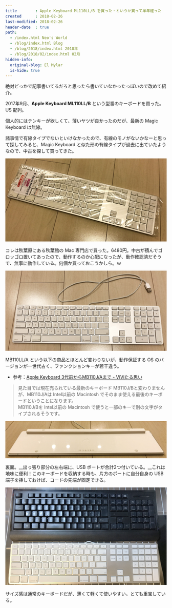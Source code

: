 ```yaml
---
title        : Apple Keyboard ML110LL/B を買った・というか買って半年経った
created      : 2018-02-26
last-modified: 2018-02-26
header-date  : true
path:
  - /index.html Neo's World
  - /blog/index.html Blog
  - /blog/2018/index.html 2018年
  - /blog/2018/02/index.html 02月
hidden-info:
  original-blog: El Mylar
  is-hide: true
---
```


絶対どっかで記事書いてるだろと思ったら書いていなかったっぽいので改めて紹介。

2017年9月、__Apple Keyboard ML110LL/B__ という型番のキーボードを買った。US 配列。

個人的にはテンキーが欲しくて、薄いヤツが良かったのだが、最新の Magic Keyboard は無線。

諸事情で有線タイプでないといけなかったので、有線のモノがないかなーと思って探してみると、Magic Keyboard と似た形の有線タイプが過去に出ていたようなので、中古を探して買ってきた。

![](./26-01-01.jpg)

コレは秋葉原にある秋葉館の Mac 専門店で買った。6480円。中古が積んでゴロッゴロ置いてあったので、動作するのか心配になったが、動作確認済だそうで、無事に動作している。何個か買っておこうかしら。ｗ

![](./26-01-02.jpg)

MB110LL/A という以下の商品とほとんど変わりないが、動作保証する OS のバージョンが一世代古く、ファンクションキーが若干違う。

- 参考：[Apple Keyboard 3代前からMB110J/Aまで - ViViたる思い](http://www.dwdem.com/omo-i/2012/06/keyboard-mb110ja.html)

> 見た目では現在売られている最新のキーボード MB110J/Bと変わりませんが、MB110J/Aは Intel以前の Macintosh でそのまま使える最後のキーボードということになります。  
> MB110J/Bを Intel以前の Macintosh で使うと一部のキーで別の文字がタイプされるそうです。

![](./26-01-03.jpg)

裏面。__出っ張り部分の左右端に、USB ポートが合計2つ付いている。__これは地味に便利！このキーボードを収納する時も、片方のポートに自分自身の USB 端子を挿しておけば、コードの先端が固定できる。

![](./26-01-04.jpg)

サイズ感は通常のキーボードだが、薄くて軽くて使いやすい。とても重宝している。
